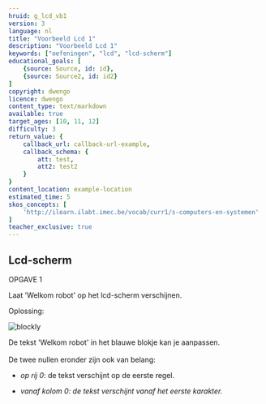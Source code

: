 ```yaml
---
hruid: g_lcd_vb1
version: 3
language: nl
title: "Voorbeeld Lcd 1"
description: "Voorbeeld Lcd 1"
keywords: ["oefeningen", "lcd", "lcd-scherm"]
educational_goals: [
    {source: Source, id: id}, 
    {source: Source2, id: id2}
]
copyright: dwengo
licence: dwengo
content_type: text/markdown
available: true
target_ages: [10, 11, 12]
difficulty: 3
return_value: {
    callback_url: callback-url-example,
    callback_schema: {
        att: test,
        att2: test2
    }
}
content_location: example-location
estimated_time: 5
skos_concepts: [
    'http://ilearn.ilabt.imec.be/vocab/curr1/s-computers-en-systemen'
]
teacher_exclusive: true
---
```

## Lcd-scherm

OPGAVE 1

Laat 'Welkom robot' op het lcd-scherm verschijnen.

Oplossing:

![blockly](@learning-object/lcd_m1/nl/3)

<div class="alert alert-box alert-success">
De tekst 'Welkom robot' in het blauwe blokje kan je aanpassen.<br><br>
De twee nullen eronder zijn ook van belang:<br>
<ul><li><em>op rij 0</em>: de tekst verschijnt op de eerste regel.</li></ul>
<ul><li><em> vanaf kolom 0: de tekst verschijnt vanaf het eerste karakter.</li></ul>
</div>
